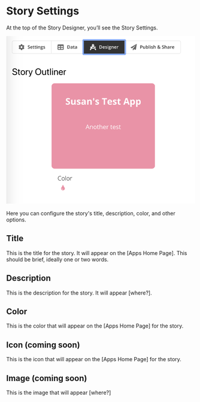 # Story Settings

At the top of the Story Designer, you’ll see the Story Settings. 

![\[Replace image\] Story Settings](../../.gitbook/assets/image%20%284%29.png)

Here you can configure the story's title, description, color, and other options. 

## Title

This is the title for the story. It will appear on the \[Apps Home Page\]. This should be brief, ideally one or two words.

## Description

This is the description for the story. It will appear \[where?\].

## Color

This is the color that will appear on the \[Apps Home Page\] for the story.

## Icon \(coming soon\)

This is the icon that will appear on the \[Apps Home Page\] for the story.

## Image \(coming soon\)

This is the image that will appear \[where?\]

